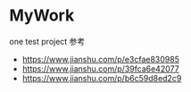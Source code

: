 # MyWork
one test project
参考
- https://www.jianshu.com/p/e3cfae830985
- https://www.jianshu.com/p/39fca6e42077
- https://www.jianshu.com/p/b6c59d8ed2c9
